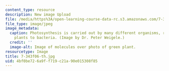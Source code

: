 ```yaml
---
content_type: resource
description: New image Upload
file: /media/https%3A/open-learning-course-data-rc.s3.amazonaws.com/7-343-photosynthesis-life-from-light-fall-2006/4bf0be726a9ff719c21a90e015308f85_7-343f06-th.jpg
file_type: image/jpeg
image_metadata:
  caption: Photosynthesis is carried out by many different organisms, ranging from
    plants to bacteria. (Image by Dr. Peter Weigele.)
  credit: ''
  image-alt: Image of molecules over photo of green plant.
resourcetype: Image
title: 7-343f06-th.jpg
uid: 4bf0be72-6a9f-f719-c21a-90e015308f85
---
```


